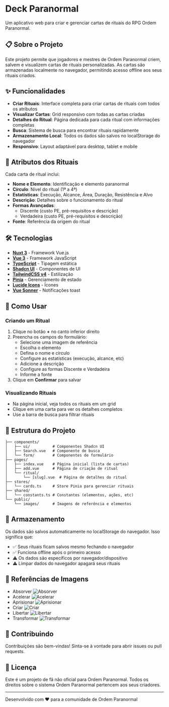 # Deck Paranormal

Um aplicativo web para criar e gerenciar cartas de rituais do RPG Ordem Paranormal.

## 📋 Sobre o Projeto

Este projeto permite que jogadores e mestres de Ordem Paranormal criem, salvem e visualizem cartas de rituais personalizadas. As cartas são armazenadas localmente no navegador, permitindo acesso offline aos seus rituais criados.

## ✨ Funcionalidades

- **Criar Rituais**: Interface completa para criar cartas de rituais com todos os atributos
- **Visualizar Cartas**: Grid responsivo com todas as cartas criadas
- **Detalhes do Ritual**: Página dedicada para cada ritual com informações completas
- **Busca**: Sistema de busca para encontrar rituais rapidamente
- **Armazenamento Local**: Todos os dados são salvos no localStorage do navegador
- **Responsivo**: Layout adaptável para desktop, tablet e mobile

## 🎴 Atributos dos Rituais

Cada carta de ritual inclui:

- **Nome e Elemento**: Identificação e elemento paranormal
- **Círculo**: Nível do ritual (1ª a 4ª)
- **Estatísticas**: Execução, Alcance, Área, Duração, Resistência e Alvo
- **Descrição**: Detalhes sobre o funcionamento do ritual
- **Formas Avançadas**: 
  - Discente (custo PE, pré-requisitos e descrição)
  - Verdadeira (custo PE, pré-requisitos e descrição)
- **Fonte**: Referência da origem do ritual

## 🛠️ Tecnologias

- **[Nuxt 3](https://nuxt.com/)** - Framework Vue.js
- **[Vue 3](https://vuejs.org/)** - Framework JavaScript
- **[TypeScript](https://www.typescriptlang.org/)** - Tipagem estática
- **[Shadcn UI](https://www.shadcn-vue.com/)** - Componentes de UI
- **[TailwindCSS v4](https://tailwindcss.com/)** - Estilização
- **[Pinia](https://pinia.vuejs.org/)** - Gerenciamento de estado
- **[Lucide Icons](https://lucide.dev/)** - Ícones
- **[Vue Sonner](https://vue-sonner.vercel.app/)** - Notificações toast

## 🚀 Como Usar

### Criando um Ritual

1. Clique no botão **+** no canto inferior direito
2. Preencha os campos do formulário:
   - Selecione uma imagem de referência
   - Escolha o elemento
   - Defina o nome e círculo
   - Configure as estatísticas (execução, alcance, etc)
   - Adicione a descrição
   - Configure as formas Discente e Verdadeira
   - Informe a fonte
3. Clique em **Confirmar** para salvar

### Visualizando Rituais

- Na página inicial, veja todos os rituais em um grid
- Clique em uma carta para ver os detalhes completos
- Use a barra de busca para filtrar rituais

## 📁 Estrutura do Projeto

```
├── components/
│   ├── ui/          # Componentes Shadcn UI
│   ├── Search.vue   # Componente de busca
│   └── form/        # Componentes de formulário
├── pages/
│   ├── index.vue    # Página inicial (lista de cartas)
│   ├── add.vue      # Página de criação de ritual
│   └── ritual/
│       └── [slug].vue  # Página de detalhes do ritual
├── stores/
│   └── cards.ts     # Store Pinia para gerenciar rituais
├── shared/
│   └── constants.ts # Constantes (elementos, ações, etc)
└── public/
    └── images/      # Imagens de referência e elementos
```

## 💾 Armazenamento

Os dados são salvos automaticamente no localStorage do navegador. Isso significa que:

- ✅ Seus rituais ficam salvos mesmo fechando o navegador
- ✅ Funciona offline após o primeiro acesso
- ⚠️ Os dados são específicos por navegador/dispositivo
- ⚠️ Limpar dados do navegador apagará seus rituais

## 📖 Referências de Imagens

- Absorver ![Absorver](/public/images/presets/absover.png)
- Acelerar ![Acelerar](/public/images/presets/acelerar.png)
- Aprisionar ![Aprisionar](/public/images/presets/aprisionar.png)
- Criar ![Criar](/public/images/presets/criar.png)
- Libertar ![Libertar](/public/images/presets/libertar.png)
- Transformar ![Transformar](/public/images/presets/transformar.png)

## 🤝 Contribuindo

Contribuições são bem-vindas! Sinta-se à vontade para abrir issues ou pull requests.

## 📄 Licença

Este é um projeto de fã não oficial para Ordem Paranormal. Todos os direitos sobre o sistema Ordem Paranormal pertencem aos seus criadores.

---

Desenvolvido com ❤️ para a comunidade de Ordem Paranormal